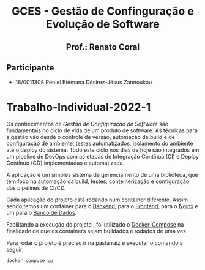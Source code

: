 # <center> GCES - Gestão de Confinguração e Evolução de Software

## <center> Prof.: Renato Coral 
## Participante <br>

* 18/0011308   Peniel Etèmana Désirez-Jésus Zannoukou

# Trabalho-Individual-2022-1

Os conhecimentos de *Gestão de Configuração de Software* são fundamentais no ciclo de vida de um produto de software. As técnicas para a gestão vão desde o controle de versão, automação de build e de configuração de ambiente, testes automatizados, isolamento do ambiente até o deploy do sistema. Todo este ciclo nos dias de hoje são integrados em um pipeline de DevOps com as etapas de Integração Contínua (CI) e Deploy Contínuo (CD) implementadas e automatizada. 

A aplicação é um simples sistema de gerenciamento de uma biblioteca, que tem foco na automação da build, testes, conteinerização e configuração dos pipelines de CI/CD.

Cada aplicação do projeto está rodando num container diferente. Assim sendo,temos um container para o [Backend](./Trabalho-Individual-2022-1-main/library_back/Dockerfile), para o [Frontend](./Trabalho-Individual-2022-1-main/library_front/Dockerfile), para o [Nginx](./Trabalho-Individual-2022-1-main/nginx/Dockerfile) e um para o [Banco de Dados](./Trabalho-Individual-2022-1-main/library_back/dataBasePostgresql/Dockerfile).

Facilitando a execução do projeto , foi utilizado o [Docker-Compose](./Trabalho-Individual-2022-1-main/docker-compose.yaml) na finalidade de que os containers sejam buildados e rodados de uma vez.

Para rodar o projeto é preciso ir na pasta raíz e executar o comando a seguir:

```
docker-compose up 
```

